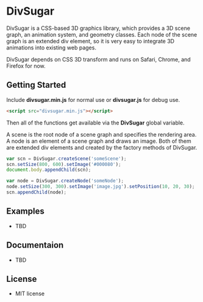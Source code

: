 DivSugar
========

DivSugar is a CSS-based 3D graphics library, which provides a 3D scene graph, an animation system, and geometry classes.
Each node of the scene graph is an extended div element, so it is very easy to integrate 3D animations into existing web pages.

DivSugar depends on CSS 3D transform and runs on Safari, Chrome, and Firefox for now.

Getting Started
---------------
Include **divsugar.min.js** for normal use or **divsugar.js** for debug use.
```html
<script src="divsugar.min.js"></script>
```
Then all of the functions get available via the **DivSugar** global variable.

A scene is the root node of a scene graph and specifies the rendering area.
A node is an element of a scene graph and draws an image.
Both of them are extended div elements and created by the factory methods of DivSugar.
```javascript
var scn = DivSugar.createScene('someScene');
scn.setSize(800, 600).setImage('#000080');
document.body.appendChild(scn);

var node = DivSugar.createNode('someNode');
node.setSize(300, 300).setImage('image.jpg').setPosition(10, 20, 30);
scn.appendChild(node);
```

Examples
--------
- TBD

Documentaion
------------
- TBD

License
-------
- MIT license
